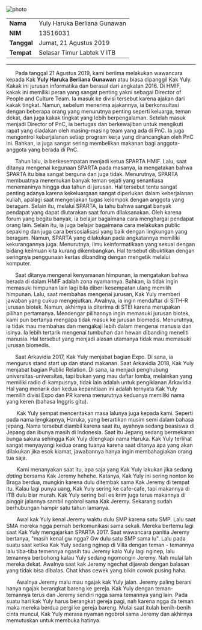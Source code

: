 ![photo](16518003-16518043-16518057-16518217-16518266.jpg)

<table>
  <tr>
    <td><b>Nama</b></td>
    <td>Yuly Haruka Berliana Gunawan</td>
  </tr>
  <tr>
    <td><b>NIM</b></td>
    <td>13516031</td>
  </tr>
  <tr>
    <td><b>Tanggal</b></td>
    <td>Jumat, 21 Agustus 2019</td>
  </tr>
  <tr>
    <td><b>Tempat</b></td>
    <td>Selasar Timur Labtek V ITB</td>
  </tr>
</table>

___


&nbsp;&nbsp;&nbsp;&nbsp;&nbsp;&nbsp;Pada tanggal 21 Agustus 2019, kami berlima melakukan wawancara kepada Kak **Yuly Haruka Berliana Gunawan** atau biasa dipanggil Kak Yuly. Kakak ini jurusan informatika dan berasal dari angkatan 2016. Di HMIF, kakak ini memiliki peran yang sangat penting yakni sebagai Director of People and Culture Team. Ia masuk ke divisi tersebut karena ajakan dari kakak tingkat. Namun, sebelum menerima ajakannya, ia berkonsultasi dengan beberapa orang yang menurutnya penting seperti keluarga, teman dekat, dan juga kakak tingkat yang lebih berpengalaman. Setelah masuk menjadi Director of PnC, ia bertugas dan berkewajiban untuk mengikuti rapat yang diadakan oleh masing-masing team yang ada di PnC. Ia juga mengontrol keberjalanan setiap program kerja yang dirancangkan oleh PnC ini. Bahkan, ia juga sangat sering membelikan makanan bagi anggota-anggota yang berada di PnC.

&nbsp;&nbsp;&nbsp;&nbsp;&nbsp;&nbsp;Tahun lalu, ia berkesempatan menjadi ketua SPARTA HMIF. Lalu, saat ditanya mengenai kegunaan SPARTA pada masanya, ia mengatakan bahwa SPARTA itu bisa sangat berguna dan juga tidak. Menurutnya, SPARTA membuatnya menemukan banyak teman sejati yang senantiasa menemaninya  hingga dua tahun di jurusan. Hal tersebut tentu sangat penting adanya karena kekeluargaan sangat diperlukan dalam keberjalanan kuliah, apalagi saat mengerjakan tugas kelompok dengan anggota yang beragam. Selain itu, melalui SPARTA, ia tahu bahwa sangat banyak pendapat yang dapat diutarakan saat forum dilaksanakan. Oleh karena forum yang begitu banyak, ia belajar bagaimana cara menghargai pendapat orang lain. Selain itu, ia juga belajar bagaimana cara melakukan public sepaking dan juga cara bersosialisasi yang baik dengan lingkungan yang beragam. Namun, SPARTA yang dilakukan pada angkatannya memiliki kekurangannya juga. Menurutnya, ilmu keinformatikaan yang sesuai dengan bidang keilmuan kita kurang dikembangkan. Hal tersebut dibuktikan dengan seringnya penggunaan kertas dibanding dengan mengetik melalui komputer.

&nbsp;&nbsp;&nbsp;&nbsp;&nbsp;&nbsp;Saat ditanya mengenai kenyamanan himpunan, ia mengatakan bahwa berada di dalam HMIF adalah zona nyamannya. Bahkan, ia tidak ingin memasuki himpunan lain lagi bila diberi kesempatan ulang memilih himpunan. Lalu, saat membahas mengenai jurusan, Kak Yuly memberi jawaban yang cukup mengejutkan. Awalnya, ia ingin mendaftar di SITH-R jurusan biotek. Namun, akhirnya ia diterima di STEI karena merupakan pilihan pertamanya. Mendengar pilihannya ingin memasuki jurusan biotek, kami pun bertanya mengapa tidak masuk ke jurusan biomedis. Menurutnya, ia tidak mau membahas dan mengakaji lebih dalam mengenai manusia dan isinya. Ia lebih tertarik mengenai tumbuhan dan hewan dibanding meneliti manusia. Hal tersebut yang menjadi alasan utamanya tidak mau memasuki jurusan biomedis.

&nbsp;&nbsp;&nbsp;&nbsp;&nbsp;&nbsp;Saat Arkavidia 2017, Kak Yuly menjabat bagian Expo. Di sana, ia mengurus stand start up dan stand makanan. Saat Arkavidia 2018, Kak Yuly menjabat bagian Public Relation. Di sana, ia menjadi penghubung universitas-universitas, tapi bukan yang mau daftar lomba, melainkan yang memiliki radio di kampusnya, tidak lain adalah untuk pengiklanan Arkavidia. Hal yang menarik dari kedua kepanitiaan ini adalah ternyata Kak Yuly memilih divisi Expo dan PR karena menurutnya keduanya memiliki nama yang keren (bahasa Inggris gitu).

&nbsp;&nbsp;&nbsp;&nbsp;&nbsp;&nbsp; Kak Yuly sempat menceritakan masa lalunya juga kepada kami. Seperti pada nama lengkapnya, Haruka, yang berartikan musim semi dalam bahasa jepang. Nama tersebut diambil karena saat itu, ayahnya sedang beasiswa di Jepang dan ibunya masih di Indonesia. Saat itu Jepang sedang bermekaran bunga sakura sehingga Kak Yuly dilengkapi nama Haruka. Kak Yuly terlihat sangat menyayangi kedua orang tuanya karena saat ditanya apa yang akan dilakukan jika esok kiamat, jawabannya hanya ingin membahagiakan orang tua saja.

&nbsp;&nbsp;&nbsp;&nbsp;&nbsp;&nbsp; Kami menanyakan saat itu, apa saja yang Kak Yuly lakukan jika sedang *dating* bersama Kak Jeremy hehehe. Katanya, Kak Yuly ini sering nonton ke Braga berdua, mungkin karena dulu ditembak sama Kak Jeremy di tempat itu. Kalau lagi punya uang, Kak Yuly sering ke cafe-cafe, tapi makannya di ITB dulu biar murah. Kak Yuly sering beli es krim juga terus makannya di pinggir jalannya sambil ngobrol sama Kak Jeremy. Sekarang sudah berhubungan hampir satu tahun lamanya.

&nbsp;&nbsp;&nbsp;&nbsp;&nbsp;&nbsp; Awal kak Yuly kenal Jeremy waktu dulu SMP karena satu SMP. Lalu saat SMA mereka ngga pernah berkomunikasi sama sekali. Mereka bertemu lagi saat Kak Yuly mengajarkan SPARTA 2017. Saat wawancara panitia Jeremy bertanya, "masih kenal gw ngga? Gw dulu satu SMP sama lu". Lalu pada suatu saat ketika Kak Yuly sedang nginep di Villa dengan teman - temannya lalu tiba-tiba temennya ngasih tau Jeremy kalo Yuly lagi nginep, lalu temannya berbohong kalau Yuly sedang ngomongin Jeremy. Nah mulai lah mereka dekat. Awalnya saat kak Jeremy ngechat dijawab dengan balasan yang tidak bisa dibalas. Chat khas cewek yang bikin cowok pusing haha.

&nbsp;&nbsp;&nbsp;&nbsp;&nbsp;&nbsp; Awalnya Jeremy malu mau ngajak kak Yuly jalan. Jeremy paling berani hanya ngajak berangkat bareng ke gereja. Kak Yuly dengan teman-temannya terus dan Jeremy sendiri ngga sama temannya yang lain. Pada suatu hari kak Yuly harus berangkat gereja pagi, nah karena ngga da teman maka mereka berdua pergi ke gereja bareng. Mulai saat itulah benih-benih cinta muncul, Kak Yuly merasa nyaman ngobrol sama Jeremy dan akhirnya memutuskan untuk membuka hatinya.
